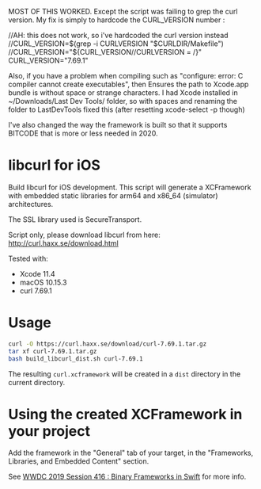 MOST OF THIS WORKED. Except the script was failing to grep the curl version.
My fix is simply to hardcode the CURL_VERSION number :

//AH: this does not work, so i've hardcoded the curl version instead
//CURL_VERSION=$(grep -i CURLVERSION "$CURLDIR/Makefile")
//CURL_VERSION="${CURL_VERSION//CURLVERSION = /}"
CURL_VERSION="7.69.1"

Also, if you have a problem when compiling such as "configure: error: C compiler cannot create executables", then
Ensures the path to Xcode.app bundle is without space or strange characters. I had Xcode installed in ~/Downloads/Last Dev Tools/ folder, so with spaces and renaming the folder to LastDevTools fixed this (after resetting xcode-select -p though)

I've also changed the way the framework is built so that it supports BITCODE that is more or less needed in 2020.

# libcurl for iOS

Build libcurl for iOS development.
This script will generate a XCFramework with embedded static libraries for arm64 and x86_64 (simulator) architectures.

The SSL library used is SecureTransport.

Script only, please download libcurl from here: http://curl.haxx.se/download.html

Tested with:

- Xcode 11.4
- macOS 10.15.3
- curl 7.69.1

# Usage

```bash
curl -O https://curl.haxx.se/download/curl-7.69.1.tar.gz
tar xf curl-7.69.1.tar.gz
bash build_libcurl_dist.sh curl-7.69.1
```

The resulting `curl.xcframework` will be created in a `dist` directory in the current directory.

# Using the created XCFramework in your project

Add the framework in the "General" tab of your target, in the "Frameworks, Libraries, and Embedded Content" section.

See [WWDC 2019 Session 416 : Binary Frameworks in Swift](https://developer.apple.com/videos/play/wwdc2019/416/) for more info.
